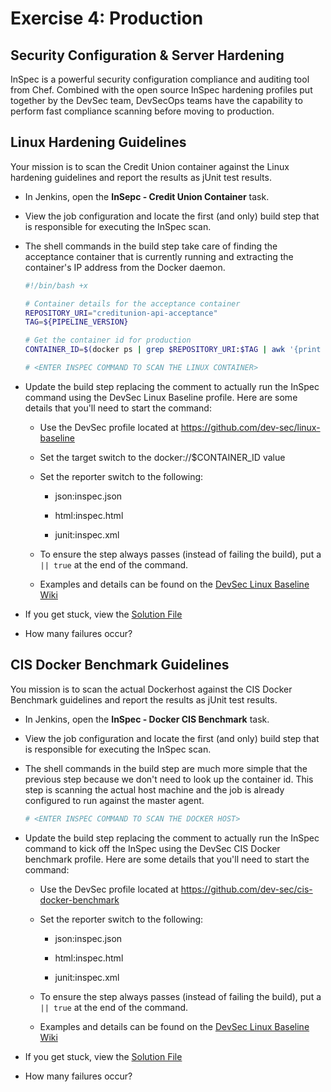 # Exercise 4: Production

## Security Configuration & Server Hardening

InSpec is a powerful security configuration compliance and auditing tool from Chef. Combined with the open source InSpec hardening profiles put together by the DevSec team, DevSecOps teams have the capability to perform fast compliance scanning before moving to production.

## Linux Hardening Guidelines

Your mission is to scan the Credit Union container against the Linux hardening guidelines and report the results as jUnit test results.

- In Jenkins, open the **InSepc - Credit Union Container** task.

- View the job configuration and locate the first (and only) build step that is responsible for executing the InSpec scan.

- The shell commands in the build step take care of finding the acceptance container that is currently running and extracting the container's IP address from the Docker daemon.

    ```bash
    #!/bin/bash +x

    # Container details for the acceptance container
    REPOSITORY_URI="creditunion-api-acceptance"
    TAG=${PIPELINE_VERSION}

    # Get the container id for production
    CONTAINER_ID=$(docker ps | grep $REPOSITORY_URI:$TAG | awk '{print $1}')

    # <ENTER INSPEC COMMAND TO SCAN THE LINUX CONTAINER>
    ```

- Update the build step replacing the comment to actually run the InSpec command using the DevSec Linux Baseline profile. Here are some details that you'll need to start the command:

    - Use the DevSec profile located at https://github.com/dev-sec/linux-baseline

    - Set the target switch to the docker://$CONTAINER_ID value

    - Set the reporter switch to the following:

        - json:inspec.json

        - html:inspec.html

        - junit:inspec.xml

    - To ensure the step always passes (instead of failing the build), put a `|| true` at the end of the command.

    - Examples and details can be found on the [DevSec Linux Baseline Wiki](https://github.com/dev-sec/linux-baseline)

- If you get stuck, view the [Solution File](./solutions/4_production_inspec_container.md)

- How many failures occur?

## CIS Docker Benchmark Guidelines

You mission is to scan the actual Dockerhost against the CIS Docker Benchmark guidelines and report the results as jUnit test results.

- In Jenkins, open the **InSpec - Docker CIS Benchmark** task.

- View the job configuration and locate the first (and only) build step that is responsible for executing the InSpec scan.

- The shell commands in the build step are much more simple that the previous step because we don't need to look up the container id. This step is scanning the actual host machine and the job is already configured to run against the master agent.

    ```bash
    # <ENTER INSPEC COMMAND TO SCAN THE DOCKER HOST>
    ```

- Update the build step replacing the comment to actually run the InSpec command to kick off the InSpec using the DevSec CIS Docker benchmark profile. Here are some details that you'll need to start the command:

    - Use the DevSec profile located at https://github.com/dev-sec/cis-docker-benchmark

    - Set the reporter switch to the following:

        - json:inspec.json

        - html:inspec.html

        - junit:inspec.xml

    - To ensure the step always passes (instead of failing the build), put a `|| true` at the end of the command.

    - Examples and details can be found on the [DevSec Linux Baseline Wiki](https://github.com/dev-sec/linux-baseline)

- If you get stuck, view the [Solution File](./solutions/4_production_inspec_docker.md)

- How many failures occur?